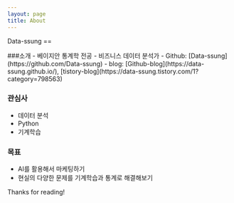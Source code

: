 ```yaml
---
layout: page
title: About
---
```


<p class="message">
  Data-ssung
  ==


</p>
###소개 
- 베이지안 통계학 전공
- 비즈니스 데이터 분석가
- Github: [Data-ssung](https://github.com/Data-ssung)
- blog: [Github-blog](https://data-ssung.github.io/), [tistory-blog](https://data-ssung.tistory.com/1?category=798563)


### 관심사
- 데이터 분석
- Python
- 기계학습


### 목표
- AI를 활용해서 마케팅하기
- 현실의 다양한 문제를 기계학습과 통계로 해결해보기

Thanks for reading!
